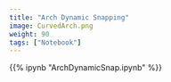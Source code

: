 ```yaml
---
title: "Arch Dynamic Snapping"
image: CurvedArch.png
weight: 90
tags: ["Notebook"]
---
```


{{% ipynb "ArchDynamicSnap.ipynb" %}}

